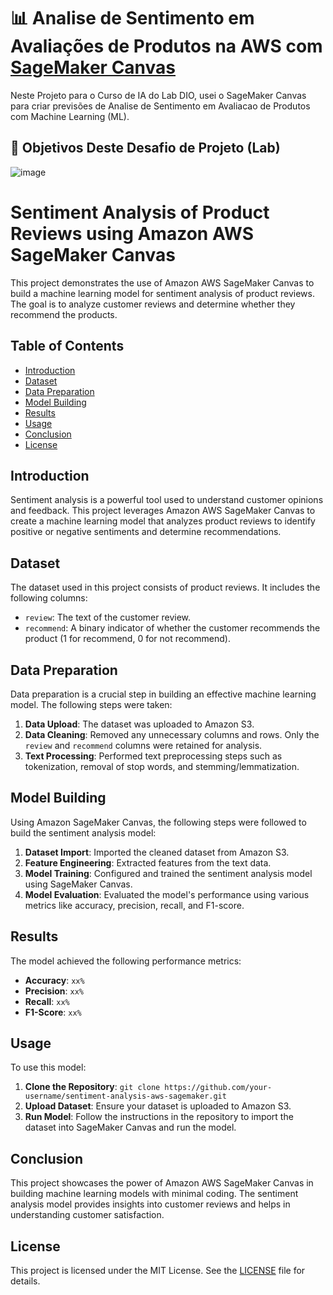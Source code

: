 # 📊 Analise de Sentimento em Avaliações de Produtos na AWS com [SageMaker Canvas](https://aws.amazon.com/pt/sagemaker/canvas/)

Neste Projeto para o Curso de IA do Lab DIO, usei o SageMaker Canvas para criar previsões de Analise de Sentimento em Avaliacao de Produtos com Machine Learning (ML).


## 🎯 Objetivos Deste Desafio de Projeto (Lab)

![image](https://github.com/digitalinnovationone/lab-aws-sagemaker-canvas-estoque/assets/730492/72f5c21f-5562-491e-aa42-2885a3184650)




# Sentiment Analysis of Product Reviews using Amazon AWS SageMaker Canvas

This project demonstrates the use of Amazon AWS SageMaker Canvas to build a machine learning model for sentiment analysis of product reviews. The goal is to analyze customer reviews and determine whether they recommend the products.

## Table of Contents
- [Introduction](#introduction)
- [Dataset](#dataset)
- [Data Preparation](#data-preparation)
- [Model Building](#model-building)
- [Results](#results)
- [Usage](#usage)
- [Conclusion](#conclusion)
- [License](#license)

## Introduction
Sentiment analysis is a powerful tool used to understand customer opinions and feedback. This project leverages Amazon AWS SageMaker Canvas to create a machine learning model that analyzes product reviews to identify positive or negative sentiments and determine recommendations.

## Dataset
The dataset used in this project consists of product reviews. It includes the following columns:
- `review`: The text of the customer review.
- `recommend`: A binary indicator of whether the customer recommends the product (1 for recommend, 0 for not recommend).

## Data Preparation
Data preparation is a crucial step in building an effective machine learning model. The following steps were taken:
1. **Data Upload**: The dataset was uploaded to Amazon S3.
2. **Data Cleaning**: Removed any unnecessary columns and rows. Only the `review` and `recommend` columns were retained for analysis.
3. **Text Processing**: Performed text preprocessing steps such as tokenization, removal of stop words, and stemming/lemmatization.

## Model Building
Using Amazon SageMaker Canvas, the following steps were followed to build the sentiment analysis model:
1. **Dataset Import**: Imported the cleaned dataset from Amazon S3.
2. **Feature Engineering**: Extracted features from the text data.
3. **Model Training**: Configured and trained the sentiment analysis model using SageMaker Canvas.
4. **Model Evaluation**: Evaluated the model's performance using various metrics like accuracy, precision, recall, and F1-score.

## Results
The model achieved the following performance metrics:
- **Accuracy**: `xx%`
- **Precision**: `xx%`
- **Recall**: `xx%`
- **F1-Score**: `xx%`

## Usage
To use this model:
1. **Clone the Repository**: `git clone https://github.com/your-username/sentiment-analysis-aws-sagemaker.git`
2. **Upload Dataset**: Ensure your dataset is uploaded to Amazon S3.
3. **Run Model**: Follow the instructions in the repository to import the dataset into SageMaker Canvas and run the model.

## Conclusion
This project showcases the power of Amazon AWS SageMaker Canvas in building machine learning models with minimal coding. The sentiment analysis model provides insights into customer reviews and helps in understanding customer satisfaction.

## License
This project is licensed under the MIT License. See the [LICENSE](LICENSE) file for details.




